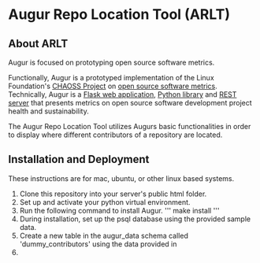 # Augur Repo Location Tool (ARLT)

## About ARLT

Augur is focused on prototyping open source software metrics.

Functionally, Augur is a prototyped implementation of the Linux Foundation's [CHAOSS Project](http://chaoss.community) on [open source software metrics](https://github.com/chaoss/metrics). Technically, Augur is a [Flask web application](http://augur.osshealth.io), [Python library](https://oss-augur.readthedocs.io/en/dev/library-documentation/python.html) and [REST server](http://augur.osshealth.io/static/api_docs/) that presents metrics on open source software development project health and sustainability.

The Augur Repo Location Tool utilizes Augurs basic functionalities in order to display where different contributors of a repository are located. 

## Installation and Deployment
These instructions are for mac, ubuntu, or other linux based systems.

1. Clone this repository into your server's public html folder.
2. Set up and activate your python virtual environment.
3. Run the following command to install Augur.
'''
make install
'''
4. During installation, set up the psql database using the provided sample data.
5. Create a new table in the augur_data schema called 'dummy_contributors' using the data provided in 
6. 


